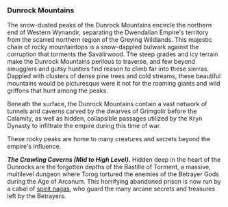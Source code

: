 ### Dunrock Mountains

The snow-dusted peaks of the Dunrock Mountains encircle the northern end of Western Wynandir, separating the Dwendalian Empire's territory from the scarred northern region of the Greying Wildlands. This majestic chain of rocky mountaintops is a snow-dappled bulwark against the corruption that torments the Savalirwood. The steep grades and icy terrain make the Dunrock Mountains perilous to traverse, and few beyond smugglers and gutsy hunters find reason to climb far into these sierras. Dappled with clusters of dense pine trees and cold streams, these beautiful mountains would be picturesque were it not for the roaming giants and wild griffons that hunt among the peaks.

Beneath the surface, the Dunrock Mountains contain a vast network of tunnels and caverns carved by the dwarves of Grimgolir before the Calamity, as well as hidden, collapsible passages utilized by the Kryn Dynasty to infiltrate the empire during this time of war.

These rocky peaks are home to many creatures and secrets beyond the empire's influence.

_**The Crawling Caverns (Mid to High Level).**_ Hidden deep in the heart of the Dunrocks are the forgotten depths of the Bastille of Torment, a massive, multilevel dungeon where Torog tortured the enemies of the Betrayer Gods during the Age of Arcanum. This horrifying abandoned prison is now run by a cabal of [spirit nagas](https://www.dndbeyond.com/monsters/spirit-naga), who guard the many arcane secrets and treasures left by the Betrayers.